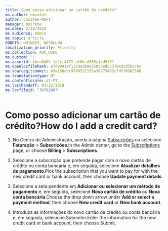 ```yaml
---
title: Como posso adicionar um cartão de crédito?
ms.author: cmcatee
author: cmcatee-MSFT
manager: mnirkhe
ms.date: 2/20/2018
ms.audience: Admin
ms.topic: article
ROBOTS: NOINDEX, NOFOLLOW
localization_priority: Priority
ms.collection: Adm_O365
ms.custom: ''
ms.assetid: fbce8401-1a2c-4372-af0b-d855c1cd5f31
ms.openlocfilehash: e7d9941af1379a3b0025835ed5c378ad1d5b3cbc
ms.sourcegitcommit: 03a156a9c9740521155a30775492c7dff0982588
ms.translationtype: HT
ms.contentlocale: pt-PT
ms.lasthandoff: 03/22/2019
ms.locfileid: "30762867"
---
```

# <a name="how-do-i-add-a-credit-card"></a><span data-ttu-id="fe64d-102">Como posso adicionar um cartão de crédito?</span><span class="sxs-lookup"><span data-stu-id="fe64d-102">How do I add a credit card?</span></span>

1. <span data-ttu-id="fe64d-103">No Centro de Administração, aceda à página [Subscrições](https://go.microsoft.com/fwlink/p/?linkid=842054) ou selecione **Faturação** \> **Subscrições**.</span><span class="sxs-lookup"><span data-stu-id="fe64d-103">In the Admin center, go to the [Subscriptions](https://go.microsoft.com/fwlink/p/?linkid=842054) page, or choose **Billing** \> **Subscriptions**.</span></span>
    
2. <span data-ttu-id="fe64d-104">Selecione a subscrição que pretende pagar com o novo cartão de crédito ou conta bancária e, em seguida, selecione **Atualizar detalhes de pagamento**.</span><span class="sxs-lookup"><span data-stu-id="fe64d-104">Pick the subscription that you want to pay for with the new credit card or bank account, then choose **Update payment details**.</span></span>
    
3. <span data-ttu-id="fe64d-105">Selecione a seta pendente em **Adicionar ou selecionar um método de pagamento** e, em seguida, selecione **Novo cartão de crédito** ou **Nova conta bancária**.</span><span class="sxs-lookup"><span data-stu-id="fe64d-105">Choose the drop down arrow under **Add or select a payment method**, then choose **New credit card** or **New bank account**.</span></span>
    
4. <span data-ttu-id="fe64d-106">Introduza as informações do novo cartão de crédito ou conta bancária e, em seguida, selecione Submeter.</span><span class="sxs-lookup"><span data-stu-id="fe64d-106">Enter the information for the new credit card or bank account, then choose Submit.</span></span>
    

